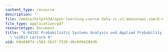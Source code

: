```yaml
---
content_type: resource
description: ''
file: /media/https%3A/open-learning-course-data-rc.s3.amazonaws.com/6-041sc-probabilistic-systems-analysis-and-applied-probability-fall-2013/b9e0407ac5b25b2ff526dbc0d94204d9_MIT6_041SCF13_lec09_300k.pdf
file_type: application/pdf
resourcetype: Document
title: "6.041SC Probabilistic Systems Analysis and Applied Probability, Fall 2013Transcript\
  \ \u2013 Lecture 9"
uid: b9e0407a-c5b2-5b2f-f526-dbc0d94204d9
---
```

